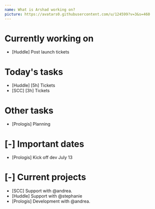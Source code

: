 ```yaml
---
name: What is Arshad working on?
picture: https://avatars0.githubusercontent.com/u/124599?v=3&s=460
---
```


# Currently working on

* [Huddle] Post launch tickets

# Today's tasks

* [Huddle] [5h] Tickets
* [SCC] [3h] Tickets

# Other tasks

* [Prologis] Planning 

# [-] Important dates

* [Prologis] Kick off dev July 13

# [-] Current projects

* [SCC] Support with @andrea.
* [Huddle] Support with @stephanie
* [Prologis] Development with @andrea.
